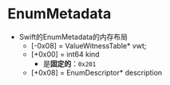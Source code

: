 # EnumMetadata

* Swift的EnumMetadata的内存布局
  * [-0x08] = ValueWitnessTable* vwt;
  * [+0x00] = int64 kind
    * 是**固定的**：`0x201`
  * [+0x08] = EnumDescriptor* description
